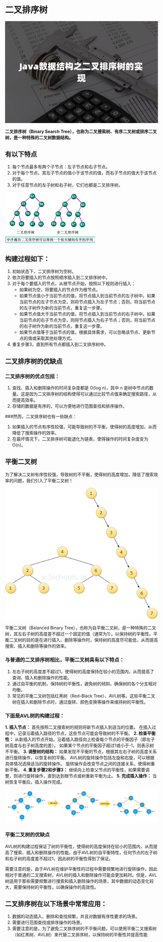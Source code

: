 # 二叉排序树

![bst](../../../../resources/images/bst.jpeg)

**二叉排序树（Binary Search Tree），也称为二叉搜索树、有序二叉树或排序二叉树，是一种特殊的二叉树数据结构。**


## 有以下特点
1. 每个节点最多有两个子节点：左子节点和右子节点。
2. 对于每个节点，其左子节点的值小于该节点的值，而右子节点的值大于该节点的值。
3. 对于任意节点的左子树和右子树，它们也都是二叉排序树。

![bst-vs-bt](../../../../resources/images/bst-vs-bt.png)

## 构建过程如下：
1. 初始状态下，二叉排序树为空树。
2. 依次将要插入的节点按照顺序插入到二叉排序树中。
3. 对于每个要插入的节点，从根节点开始，按照以下规则进行插入：
    - 如果树为空，将要插入的节点作为根节点。
    - 如果节点值小于当前节点的值，将节点插入到当前节点的左子树中。如果当前节点的左子节点为空，则将节点插入为左子节点；否则，将当前节点的左子树作为新的当前节点，重复这一步骤。
    - 如果节点值大于当前节点的值，将节点插入到当前节点的右子树中。如果当前节点的右子节点为空，则将节点插入为右子节点；否则，将当前节点的右子树作为新的当前节点，重复这一步骤。
    - 如果节点值等于当前节点的值，根据具体需求，可以忽略该节点、更新节点的值或采取其他处理方式。
4. 重复步骤3，直到所有节点都插入到二叉排序树中。


## 二叉排序树的优缺点

### 二叉排序树的优点包括：
1. 查找、插入和删除操作的时间复杂度都是 O(log n)，其中 n 是树中节点的数量。这是因为二叉排序树的结构使得可以通过比较节点值来确定搜索路径，从而提高效率。
2. 存储的数据是有序的，可以方便地进行范围查找和排序操作。 

###然而，二叉排序树也有一些缺点：
1. 如果插入的节点有序性较强，可能导致树的不平衡，使得树的高度增加，从而降低了搜索操作的效率。
2. 在最坏情况下，二叉排序树可能退化为链表，使得操作的时间复杂度变为 O(n)。


## 平衡二叉树

为了解决二叉树有序性较强，导致树的不平衡，使得树的高度增加，降低了搜索效率的问题，我们引入了平衡二叉树！

![bst-vs-avl](../../../../resources/images/bst-vs-avl.png)

平衡二叉树（Balanced Binary Tree），也称为自平衡二叉树，是一种特殊的二叉树，其左右子树的高度差不超过一个固定的值（通常为1），以保持树的平衡性。平衡二叉树的目的是在进行插入、删除等操作时，保持树的高度尽可能低，从而提高搜索、插入和删除等操作的效率。

### 与普通的二叉排序树相比，平衡二叉树具有以下特点：
1. 左右子树的高度差不超过1，使得树的高度保持在较小的范围内，从而提高了查询、插入和删除操作的性能。
2. 通过自平衡的机制，保持树的平衡性，避免树的倾斜，确保树的各个分支相对均衡。
3. 常见的平衡二叉树包括红黑树（Red-Black Tree）、AVL树等。这些平衡二叉树在插入和删除节点时，通过旋转、颜色变换等操作来维持树的平衡性。

### 下面是AVL树的构建过程：
**1. 插入节点：** 首先按照二叉搜索树的规则将新节点插入到适当的位置。 在插入过程中，记录沿着插入路径的节点，这些节点可能会导致树的不平衡。
**2. 检查平衡性：** 从新插入的节点开始，沿着插入路径向上检查每个节点的平衡因子（即左子树高度与右子树高度的差）。 如果某个节点的平衡因子超过1或小于-1，则表示树不平衡。
**3. 调整树的结构：** 如果发现不平衡的节点，根据其左右子树的高度关系进行旋转操作，以恢复树的平衡。 AVL树的旋转操作包括左旋和右旋，可以根据具体情况选择适当的旋转操作。 旋转操作会改变节点之间的连接关系，使得树重新平衡。
**4. 重复步骤2和步骤3：** 继续向上检查父节点的平衡性，如果需要调整，则进行旋转操作，直到达到根节点或树重新平衡为止。
**5. 完成插入操作：** 当树恢复平衡后，插入操作完成。

![avl right rotation](../../../../resources/images/avl-right-ratation.png)

### 平衡二叉树的优缺点

AVL树的构建过程保证了树的平衡性，使得树的高度保持在较小的范围内，从而提高了搜索、插入和删除操作的性能。由于AVL树的自平衡特性，任何节点的左子树和右子树的高度差不超过1，因此树的平衡性得到了保证。

需要注意的是，由于AVL树在维护平衡性的过程中需要频繁地进行旋转操作，因此相对于普通的二叉搜索树，AVL树的插入和删除操作可能会更加耗时。但是，AVL树适用于那些需要频繁进行搜索和插入删除操作的场景，其中数据的动态变化较大，需要保持树的平衡性，以确保操作的高效性。


## 二叉排序树在以下场景中常常应用：
1. 数据的动态插入、删除和查找频繁，并且对数据有序性要求的场景。
2. 需要进行范围查找或排序操作的场景。
3. 需要注意的是，为了避免二叉排序树的不平衡问题，可以使用平衡二叉搜索树（如红黑树、AVL树）来代替二叉排序树，以保持树的平衡性并提高性能

